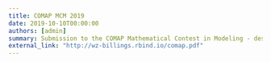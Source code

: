 ```yaml
---
title: COMAP MCM 2019
date: 2019-10-10T00:00:00
authors: [admin]
summary: Submission to the COMAP Mathematical Contest in Modeling - designated Meritorious Winner for 2019
external_link: "http://wz-billings.rbind.io/comap.pdf"
---
```


